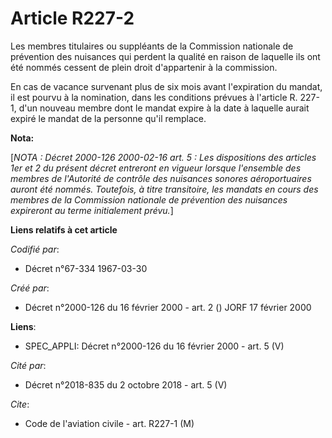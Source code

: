 # Article R227-2

Les membres titulaires ou suppléants de la Commission nationale de prévention des nuisances qui perdent la qualité en raison
de laquelle ils ont été nommés cessent de plein droit d'appartenir à la commission.

En cas de vacance survenant plus de six mois avant l'expiration du mandat, il est pourvu à la nomination, dans les conditions
prévues à l'article R. 227-1, d'un nouveau membre dont le mandat expire à la date à laquelle aurait expiré le mandat de la
personne qu'il remplace.

**Nota:**

[*NOTA : Décret 2000-126 2000-02-16 art. 5 : Les dispositions des articles 1er et 2 du présent décret entreront en vigueur
lorsque l'ensemble des membres de l'Autorité de contrôle des nuisances sonores aéroportuaires auront été nommés. Toutefois, à
titre transitoire, les mandats en cours des membres de la Commission nationale de prévention des nuisances expireront au
terme initialement prévu.*]

**Liens relatifs à cet article**

_Codifié par_:

  - Décret n°67-334 1967-03-30

_Créé par_:

  - Décret n°2000-126 du 16 février 2000 - art. 2 () JORF 17 février 2000

**Liens**:

  - SPEC_APPLI: Décret n°2000-126 du 16 février 2000 - art. 5 (V)

_Cité par_:

  - Décret n°2018-835 du 2 octobre 2018 - art. 5 (V)

_Cite_:

  - Code de l'aviation civile - art. R227-1 (M)
